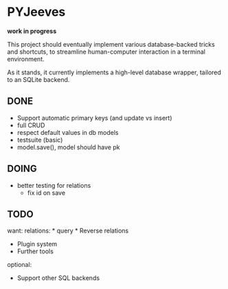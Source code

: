 PYJeeves
========
__work in progress__

This project should eventually implement various database-backed tricks and shortcuts, to streamline human-computer interaction in a terminal environment.

As it stands, it currently implements a high-level database wrapper, tailored to an SQLite backend.

DONE
-----
* Support automatic primary keys (and update vs insert)
* full CRUD
* respect default values in db models
* testsuite (basic)
* model.save(), model should have pk

DOING
-----
* better testing for relations
    * fix id on save

TODO
----
want:
    relations:
        * query
        * Reverse relations

* Plugin system
* Further tools

optional:

* Support other SQL backends
